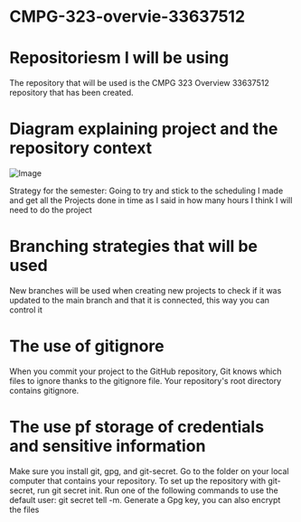 # CMPG-323-overvie-33637512
# Repositoriesm I will be using
The repository that will be used is the CMPG 323 Overview 33637512 repository that has been created. 
# Diagram explaining project and the repository context
![Image](https://user-images.githubusercontent.com/88766550/185238742-f53880cf-012a-43bd-87d4-05345c3f4fc1.png)

Strategy for the semester:
Going to try and stick to the scheduling I made and get all the Projects done in time as I said in how many hours I think  I will need to do the project
# Branching strategies that will be used
New branches will be used when creating new projects to check if it was updated to the main branch and that it is connected, this way you can control it

# The use of gitignore
When you commit your project to the GitHub repository, Git knows which files to ignore thanks to the gitignore file. Your repository's root directory contains gitignore.

# The use pf storage of credentials and sensitive information
Make sure you install git, gpg, and git-secret.
Go to the folder on your local computer that contains your repository.
To set up the repository with git-secret, run git secret init.
Run one of the following commands to use the default user: git secret tell -m.
Generate a Gpg key, you can also encrypt the files
